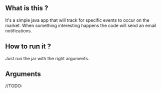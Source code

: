 ## What is this ?

It's a simple java app that will track for specific events to occur on the market.
When something interesting happens the code will send an email notifications.

## How to run it ?

Just run the jar with the right arguments.

## Arguments

//TODO:
